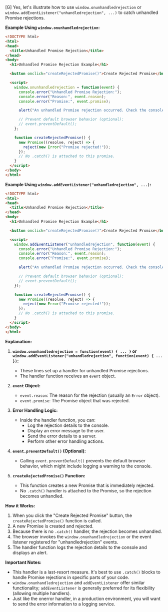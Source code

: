 [G] Yes, let's illustrate how to use `window.onunhandledrejection` or `window.addEventListener("unhandledrejection", ...)` to catch unhandled Promise rejections.

**Example Using `window.onunhandledrejection`:**

```html
<!DOCTYPE html>
<html>
<head>
  <title>Unhandled Promise Rejection</title>
</head>
<body>
  <h1>Unhandled Promise Rejection Example</h1>

  <button onclick="createRejectedPromise()">Create Rejected Promise</button>

  <script>
    window.onunhandledrejection = function(event) {
      console.error("Unhandled Promise Rejection:");
      console.error("Reason:", event.reason);
      console.error("Promise:", event.promise);

      alert("An unhandled Promise rejection occurred. Check the console for details.");

      // Prevent default browser behavior (optional):
      // event.preventDefault();
    };

    function createRejectedPromise() {
      new Promise((resolve, reject) => {
        reject(new Error("Promise rejected!"));
      });
      // No .catch() is attached to this promise.
    }
  </script>
</body>
</html>
```

**Example Using `window.addEventListener("unhandledrejection", ...)`:**

```html
<!DOCTYPE html>
<html>
<head>
  <title>Unhandled Promise Rejection</title>
</head>
<body>
  <h1>Unhandled Promise Rejection Example</h1>

  <button onclick="createRejectedPromise()">Create Rejected Promise</button>

  <script>
    window.addEventListener("unhandledrejection", function(event) {
      console.error("Unhandled Promise Rejection:");
      console.error("Reason:", event.reason);
      console.error("Promise:", event.promise);

      alert("An unhandled Promise rejection occurred. Check the console for details.");

      // Prevent default browser behavior (optional):
      // event.preventDefault();
    });

    function createRejectedPromise() {
      new Promise((resolve, reject) => {
        reject(new Error("Promise rejected!"));
      });
      // No .catch() is attached to this promise.
    }
  </script>
</body>
</html>
```

**Explanation:**

1.  **`window.onunhandledrejection = function(event) { ... }` or `window.addEventListener("unhandledrejection", function(event) { ... })`:**
    * These lines set up a handler for unhandled Promise rejections.
    * The handler function receives an `event` object.

2.  **`event` Object:**
    * `event.reason`: The reason for the rejection (usually an `Error` object).
    * `event.promise`: The Promise object that was rejected.

3.  **Error Handling Logic:**
    * Inside the handler function, you can:
        * Log the rejection details to the console.
        * Display an error message to the user.
        * Send the error details to a server.
        * Perform other error handling actions.

4.  **`event.preventDefault()` (Optional):**
    * Calling `event.preventDefault()` prevents the default browser behavior, which might include logging a warning to the console.

5.  **`createRejectedPromise()` Function:**
    * This function creates a new Promise that is immediately rejected.
    * No `.catch()` handler is attached to the Promise, so the rejection becomes unhandled.

**How it Works:**

1.  When you click the "Create Rejected Promise" button, the `createRejectedPromise()` function is called.
2.  A new Promise is created and rejected.
3.  Because there is no `.catch()` handler, the rejection becomes unhandled.
4.  The browser invokes the `window.onunhandledrejection` or the event listener registered for "unhandledrejection" events.
5.  The handler function logs the rejection details to the console and displays an alert.

**Important Notes:**

* This handler is a last-resort measure. It's best to use `.catch()` blocks to handle Promise rejections in specific parts of your code.
* `window.onunhandledrejection` and `addEventListener` offer similar functionality; `addEventListener` is generally preferred for its flexibility (allowing multiple handlers).
* Just like the onerror handler, in a production environment, you will want to send the error information to a logging service.
